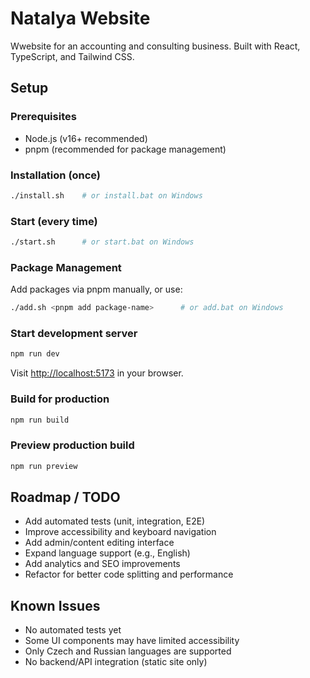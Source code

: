 # Natalya Website
Wwebsite for an accounting and consulting business. Built with React, TypeScript, and Tailwind CSS.

## Setup
### Prerequisites
- Node.js (v16+ recommended)
- pnpm (recommended for package management)

### Installation (once)
```sh
./install.sh    # or install.bat on Windows
```

### Start (every time)
```sh
./start.sh      # or start.bat on Windows
```

### Package Management
Add packages via pnpm manually, or use:
```sh
./add.sh <pnpm add package-name>      # or add.bat on Windows
```

### Start development server
```sh
npm run dev
```
Visit [http://localhost:5173](http://localhost:5173) in your browser.

### Build for production
```sh
npm run build
```

### Preview production build
```sh
npm run preview
```

## Roadmap / TODO
- Add automated tests (unit, integration, E2E)
- Improve accessibility and keyboard navigation
- Add admin/content editing interface
- Expand language support (e.g., English)
- Add analytics and SEO improvements
- Refactor for better code splitting and performance

## Known Issues
- No automated tests yet
- Some UI components may have limited accessibility
- Only Czech and Russian languages are supported
- No backend/API integration (static site only)